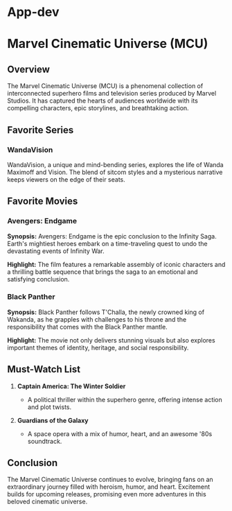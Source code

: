 # App-dev
# Marvel Cinematic Universe (MCU)

## Overview

The Marvel Cinematic Universe (MCU) is a phenomenal collection of interconnected superhero films and television series produced by Marvel Studios. It has captured the hearts of audiences worldwide with its compelling characters, epic storylines, and breathtaking action.

## Favorite Series

### WandaVision

WandaVision, a unique and mind-bending series, explores the life of Wanda Maximoff and Vision. The blend of sitcom styles and a mysterious narrative keeps viewers on the edge of their seats.

## Favorite Movies

### Avengers: Endgame

**Synopsis:**
Avengers: Endgame is the epic conclusion to the Infinity Saga. Earth's mightiest heroes embark on a time-traveling quest to undo the devastating events of Infinity War.

**Highlight:**
The film features a remarkable assembly of iconic characters and a thrilling battle sequence that brings the saga to an emotional and satisfying conclusion.

### Black Panther

**Synopsis:**
Black Panther follows T'Challa, the newly crowned king of Wakanda, as he grapples with challenges to his throne and the responsibility that comes with the Black Panther mantle.

**Highlight:**
The movie not only delivers stunning visuals but also explores important themes of identity, heritage, and social responsibility.

## Must-Watch List

1. **Captain America: The Winter Soldier**
   - A political thriller within the superhero genre, offering intense action and plot twists.

2. **Guardians of the Galaxy**
   - A space opera with a mix of humor, heart, and an awesome '80s soundtrack.

## Conclusion

The Marvel Cinematic Universe continues to evolve, bringing fans on an extraordinary journey filled with heroism, humor, and heart. Excitement builds for upcoming releases, promising even more adventures in this beloved cinematic universe.
